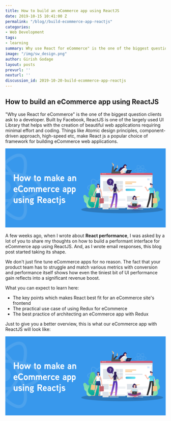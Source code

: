 ```yaml
---
title: How to build an eCommerce app using ReactJS
date: 2019-10-15 10:41:00 Z
permalink: "/blog//build-ecommerce-app-reactjs"
categories:
- Web Development
tags:
- learning
summary: Why use React for eCommerce" is the one of the biggest question clients ask to a developer. Built by Facebook, ReactJS is one of the largely used UI Library that helps with the creation of beautiful web applications requiring minimal effort and coding. Things like Atomic design principles, component-driven approach, high-speed etc, make React js a popular choice of framework for building eCommerce web applications.
image: "/img/sw_design.png"
author: Girish Godage
layout: posts
prevurl: ''
nexturl: ''
discussion_id: 2019-10-20-build-ecommerce-app-reactjs
---
```


## How to build an eCommerce app using ReactJS

 "Why use React for eCommerce" is the one of the biggest question clients ask to a developer. Built by Facebook, ReactJS is one of the largely used UI Library that helps with the creation of beautiful web applications requiring minimal effort and coding. Things like Atomic design principles, component-driven approach, high-speed etc, make React js a popular choice of framework for building eCommerce web applications.

 ![image info](/img/webdevelopment/3/Ecommerce-app-using-Reactjs.png)

 A few weeks ago, when I wrote about **React performance**, I was asked by a lot of you to share my thoughts on how to build a performant interface for eCommerce app using ReactJS. And, as I wrote email responses, this blog post started taking its shape.

We don't just fine tune eCommerce apps for no reason. The fact that your product team has to struggle and match various metrics with conversion and performance itself shows how even the tiniest bit of UI performance gain reflects into a significant revenue boost.

What you can expect to learn here:

* The key points which makes React best fit for an eCommerce site's frontend
* The practical use case of using Redux for eCommerce
* The best practice of architecting an eCommerce app with Redux

Just to give you a better overview, this is what our eCommerce app with ReactJS will look like:

![image info](/img/webdevelopment/3/Ecommerce-app-using-Reactjs.png)